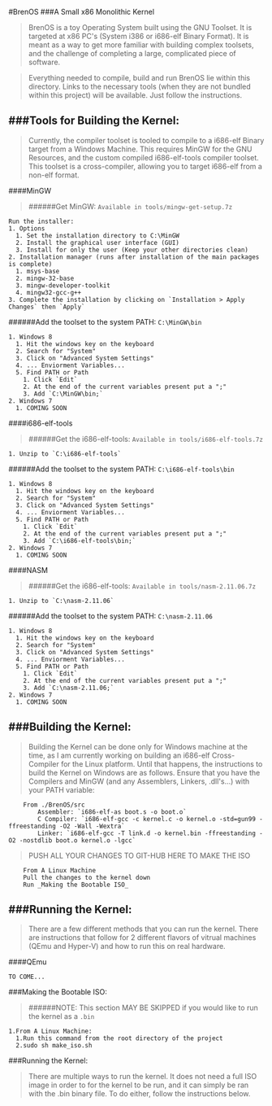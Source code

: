 #BrenOS 
###A Small x86 Monolithic Kernel

>BrenOS is a toy Operating System built using the GNU Toolset. It is targeted at x86 PC's (System i386 or i686-elf Binary Format). It is meant as a way to get more familiar with building complex toolsets, and the challenge of completing a large, complicated piece of software. 

>Everything needed to compile, build and run BrenOS lie within this directory. Links to the necessary tools (when they are not bundled within this project) will be available. Just follow the instructions. 

###Tools for Building the Kernel:
---------------------------------
>Currently, the compiler toolset is tooled to compile to a i686-elf Binary target from a Windows Machine. This requires MinGW for the GNU Resources, and the custom compiled i686-elf-tools compiler toolset. This toolset is a cross-compiler, allowing you to target i686-elf from a non-elf format.

####MinGW
>######Get MinGW: `Available in tools/mingw-get-setup.7z`
```
Run the installer:
1. Options
  1. Set the installation directory to C:\MinGW
  2. Install the graphical user interface (GUI)
  3. Install for only the user (Keep your other directories clean)
2. Installation manager (runs after installation of the main packages is complete)
  1. msys-base
  2. mingw-32-base
  3. mingw-developer-toolkit
  4. mingw32-gcc-g++
3. Complete the installation by clicking on `Installation > Apply Changes` then `Apply`
```
######Add the toolset to the system PATH: `C:\MinGW\bin`
```
1. Windows 8
  1. Hit the windows key on the keyboard
  2. Search for "System"
  3. Click on "Advanced System Settings"
  4. ... Enviorment Variables...
  5. Find PATH or Path
    1. Click `Edit`
    2. At the end of the current variables present put a ";"
    3. Add `C:\MinGW\bin;`
2. Windows 7
  1. COMING SOON
```

####i686-elf-tools
>######Get the i686-elf-tools: `Available in tools/i686-elf-tools.7z`
```
1. Unzip to `C:\i686-elf-tools`
```
######Add the toolset to the system PATH: `C:\i686-elf-tools\bin`
```
1. Windows 8
  1. Hit the windows key on the keyboard
  2. Search for "System"
  3. Click on "Advanced System Settings"
  4. ... Enviorment Variables...
  5. Find PATH or Path
    1. Click `Edit`
    2. At the end of the current variables present put a ";"
    3. Add `C:\i686-elf-tools\bin;`
2. Windows 7
  1. COMING SOON
```

####NASM
>######Get the i686-elf-tools: `Available in tools/nasm-2.11.06.7z`
```
1. Unzip to `C:\nasm-2.11.06`
```
######Add the toolset to the system PATH: `C:\nasm-2.11.06`
```
1. Windows 8
  1. Hit the windows key on the keyboard
  2. Search for "System"
  3. Click on "Advanced System Settings"
  4. ... Enviorment Variables...
  5. Find PATH or Path
    1. Click `Edit`
    2. At the end of the current variables present put a ";"
    3. Add `C:\nasm-2.11.06;`
2. Windows 7
  1. COMING SOON
```

###Building the Kernel:
-----------------------
>Building the Kernel can be done only for Windows machine at the time, as I am currently working on building an i686-elf Cross-Compiler for the Linux platform. Until that happens, the instructions to build the Kernel on Windows are as follows. Ensure that you have the Compilers and MinGW (and any Assemblers, Linkers, .dll's...) with your PATH variable:

    	From ./BrenOS/src	
    		Assembler: `i686-elf-as boot.s -o boot.o`
    		C Compiler: `i686-elf-gcc -c kernel.c -o kernel.o -std=gun99 -ffreestanding -O2 -Wall -Wextra`
    		Linker: `i686-elf-gcc -T link.d -o kernel.bin -ffreestanding -O2 -nostdlib boot.o kernel.o -lgcc`

>PUSH ALL YOUR CHANGES TO GIT-HUB HERE TO MAKE THE ISO
	
    	From A Linux Machine
		Pull the changes to the kernel down
		Run _Making the Bootable ISO_

###Running the Kernel:
----------------------
>There are a few different methods that you can run the kernel. There are instructions that follow for 2 different flavors of vitrual machines (QEmu and Hyper-V) and how to run this on real hardware. 

####QEmu
```
TO COME...
```
	
###Making the Bootable ISO:
>######NOTE: This section MAY BE SKIPPED if you would like to run the kernel as a `.bin`
```
1.From A Linux Machine:
  1.Run this command from the root directory of the project
  2.sudo sh make_iso.sh
```

###Running the Kernel:
>There are multiple ways to run the kernel. It does not need a full ISO image in order to for the kernel to be run, and it can simply be ran with the .bin binary file. To do either, follow the instructions below. 
